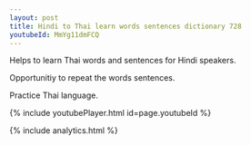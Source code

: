 ```yaml
---
layout: post
title: Hindi to Thai learn words sentences dictionary 728 
youtubeId: MmYg11dmFCQ
---
```

 
 
Helps to learn Thai words and sentences for Hindi speakers.

Opportunitiy to repeat the words sentences. 

Practice Thai language. 
 
{% include youtubePlayer.html id=page.youtubeId %}
 
 
{% include analytics.html %}